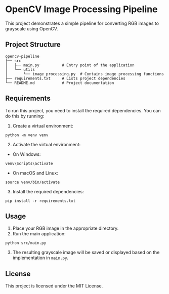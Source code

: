 # OpenCV Image Processing Pipeline

This project demonstrates a simple pipeline for converting RGB images to grayscale using OpenCV.

## Project Structure

```
opencv-pipeline
├── src
│   ├── main.py          # Entry point of the application
│   └── utils
│       └── image_processing.py  # Contains image processing functions
├── requirements.txt     # Lists project dependencies
└── README.md            # Project documentation
```

## Requirements

To run this project, you need to install the required dependencies. You can do this by running:

1. Create a virtual environment:

```
python -m venv venv
```

2. Activate the virtual environment:

- On Windows:
```
venv\Scripts\activate
```

- On macOS and Linux:
```
source venv/bin/activate
```

3. Install the required dependencies:

```
pip install -r requirements.txt
```

## Usage

1. Place your RGB image in the appropriate directory.
2. Run the main application:

```
python src/main.py
```

3. The resulting grayscale image will be saved or displayed based on the implementation in `main.py`.

## License

This project is licensed under the MIT License.